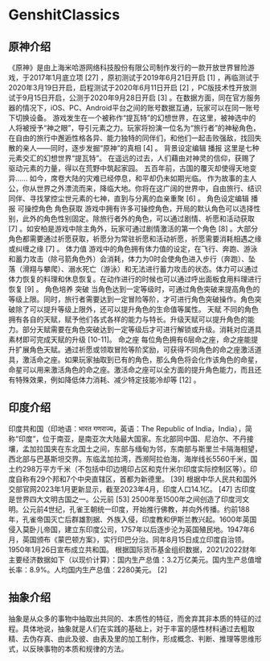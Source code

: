 # GenshitClassics
## 原神介绍
《原神》是由上海米哈游网络科技股份有限公司制作发行的一款开放世界冒险游戏，于2017年1月底立项 [27] ，原初测试于2019年6月21日开启 [1] ，再临测试于2020年3月19日开启，启程测试于2020年6月11日开启 [2] ，PC版技术性开放测试于9月15日开启，公测于2020年9月28日开启 [3] 。在数据方面，同在官方服务器的情况下，iOS、PC、Android平台之间的账号数据互通，玩家可以在同一账号下切换设备。
游戏发生在一个被称作“提瓦特”的幻想世界，在这里，被神选中的人将被授予“神之眼”，导引元素之力。玩家将扮演一位名为“旅行者”的神秘角色，在自由的旅行中邂逅性格各异、能力独特的同伴们，和他们一起击败强敌，找回失散的亲人——同时，逐步发掘“原神”的真相 [4] 。
背景设定编辑 播报
这里是七种元素交汇的幻想世界“提瓦特”。
在遥远的过去，人们藉由对神灵的信仰，获赐了驱动元素的力量，得以在荒野中筑起家园。
五百年前，古国的覆灭却使得天地变异……
如今，席卷大陆的灾难已经停息，和平却仍未如期光临。
作为故事的主人公，你从世界之外漂流而来，降临大地。你将在这广阔的世界中，自由旅行、结识同伴、寻找掌控尘世元素的七神，直到与分离的血亲重聚 [6] 。
角色设定编辑 播报
可操控角色
角色获取
游戏中拥有许多可操控角色，开局的默认角色可以选择性别，此外的角色性别固定。除旅行者外的角色，可以通过剧情、祈愿和活动获取 [7] 。如安柏是游戏中除主角外，玩家可通过剧情激活的第一个角色 [8] 。大部分角色都需要通过祈愿获取，祈愿分为常驻祈愿和活动祈愿，祈愿需要消耗相遇之缘或纠缠之缘 [7] 。
体力值
游戏中的角色拥有体力值的设定，在飞行、奔跑、游泳和蓄力攻击（除弓箭角色外）会消耗，体力为0时会使角色进入步行（奔跑）、坠落（滑翔与攀爬）、溺水死亡（游泳）和无法进行蓄力攻击的状态。体力可以通过体力恢复的料理和休息恢复。在动作进行的时候也可以通过呼出面板食用料理进行恢复 [9] 。
角色培养
突破
当角色达到一定等级时，可通过角色突破来提高角色的等级上限。同时，旅行者需要达到一定冒险等阶，才可进行角色突破操作。角色突破除了可以提升等级上限外，还可以提升角色的生命值等属性。
天赋
不同的角色拥有各自的天赋，赋予他们各式各样的能力与特长。升级天赋可以提升角色的能力。部分天赋需要在角色突破达到一定等级后才可进行解锁或升级。消耗对应道具素材即可完成天赋的升级 [10-11]。
命之座
每位角色拥有6层命之座，命之座能提升扩展角色天赋。通过祈愿或领取冒险等阶奖励，可获得不同角色的命之座激活道具，激活命之座。如果玩家抽取到已有的角色，那么角色将会化作该角色的命星，命星可以用来激活角色的命之座。激活命之座可以全方面的提升角色能力，而且还有特殊效果，例如降低体力消耗、减少特定技能冷却等 [12] 。
## 印度介绍
印度共和国（印地语：भारत गणराज्य，英语：The Republic of India，India），简称“印度”，位于南亚，是南亚次大陆最大国家。东北部同中国、尼泊尔、不丹接壤，孟加拉国夹在东北国土之间，东部与缅甸为邻，东南部与斯里兰卡隔海相望，西北部与巴基斯坦交界。东临孟加拉湾，西濒阿拉伯海，海岸线长5560千米，国土约298万平方千米（不包括中印边境印占区和克什米尔印度实际控制区等）。印度自称有29个邦和7个中央直辖区，首都为新德里。 [39] 根据中华人民共和国外交部官网2023年1月更新显示，截至2023年4月，印度人口14.1亿。 [47]
古印度是世界四大文明古国之一。公元前 [53] 2500年至1500年之间创造了印度河文明。公元前4世纪，孔雀王朝统一印度，开始推行佛教，并向外传播。约前188年，孔雀帝国灭亡后群雄割据、外族入侵，印度教和伊斯兰教兴起。1600年英国侵入莫卧儿帝国，建立东印度公司，1757年以后逐步沦为英国殖民地。1947年6月，英国颁布《蒙巴顿方案》，实行印巴分治。同年8月15日成立印度自治领。1950年1月26日宣布成立共和国。
根据国际货币基金组织数据，2021/2022财年主要经济数据如下（以现价计算）：国内生产总值：3.2万亿美元。国内生产总值增长率：8.9%。人均国内生产总值：2280美元。 [2]
## 抽象介绍
抽象是从众多的事物中抽取出共同的、本质性的特征，而舍弃其非本质的特征的过程。具体地说，抽象就是人们在实践的基础上，对于丰富的感性材料通过去粗取精、去伪存真、由此及彼、由表及里的加工制作，形成概念、判断、推理等思维形式，以反映事物的本质和规律的方法。
